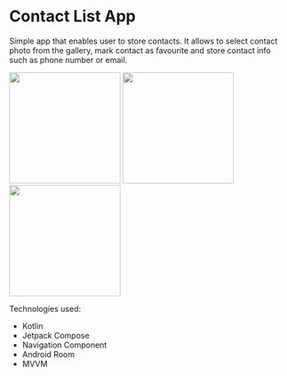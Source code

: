 
# Contact List App

Simple app that enables user to store contacts. It allows to select contact photo from the gallery, mark contact as favourite and store contact info such as phone number or email. 

<p float="left">
  <img src="https://github.com/kadziedzioch/contact_list_app/assets/93613725/2ed3a0fa-7f0d-4a9e-9e30-b00621329359" width="200" />
  <img src="https://github.com/kadziedzioch/contact_list_app/assets/93613725/db883c5f-4f26-4896-8bba-c1807d8de0b1" width="200" /> 
  <img src="https://github.com/kadziedzioch/contact_list_app/assets/93613725/96346c57-24e8-4c88-bc74-16be34566a90" width="200" />
</p>


Technologies used:
- Kotlin
- Jetpack Compose
- Navigation Component
- Android Room
- MVVM
  
